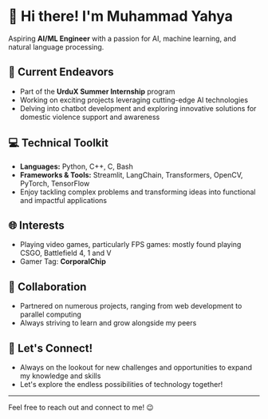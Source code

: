 #  👋 Hi there! I'm Muhammad Yahya

Aspiring **AI/ML Engineer** with a passion for AI, machine learning, and natural language processing.

## 🚀 Current Endeavors
- Part of the **UrduX Summer Internship** program
- Working on exciting projects leveraging cutting-edge AI technologies
- Delving into chatbot development and exploring innovative solutions for domestic violence support and awareness

## 💻 Technical Toolkit
- **Languages:** Python, C++, C, Bash
- **Frameworks & Tools:** Streamlit, LangChain, Transformers, OpenCV, PyTorch, TensorFlow 
- Enjoy tackling complex problems and transforming ideas into functional and impactful applications

## 🌐 Interests
- Playing video games, particularly FPS games: mostly found playing CSGO, Battlefield 4, 1 and V
- Gamer Tag: **CorporalChip**

## 👥 Collaboration
- Partnered on numerous projects, ranging from web development to parallel computing
- Always striving to learn and grow alongside my peers

## 🔭 Let's Connect!
- Always on the lookout for new challenges and opportunities to expand my knowledge and skills
- Let's explore the endless possibilities of technology together!

---

Feel free to reach out and connect to me! 😉

<!---
dotyahya/dotyahya is a ✨ special ✨ repository because its `README.md` (this file) appears on your GitHub profile.
You can click the Preview link to take a look at your changes.
--->
